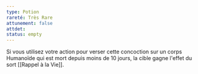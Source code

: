 ```yaml
---
type: Potion
rareté: Très Rare
attunement: false
attdet:
status: empty
---
```

Si vous utilisez votre action pour verser cette concoction sur un corps Humanoïde qui est mort depuis moins de 10 jours, la cible gagne l'effet du sort [[Rappel à la Vie]].